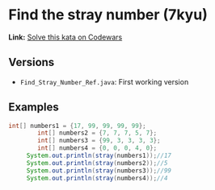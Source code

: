 # Find the stray number (7kyu)
**Link:** [Solve this kata on Codewars](https://www.codewars.com/kata/57f609022f4d534f05000024)
## Versions
- `Find_Stray_Number_Ref.java`: First working version

## Examples
```java
int[] numbers1 = {17, 99, 99, 99, 99};
		int[] numbers2 = {7, 7, 7, 5, 7};
		int[] numbers3 = {99, 3, 3, 3, 3};
		int[] numbers4 = {0, 0, 0, 4, 0};
	 System.out.println(stray(numbers1));//17
	 System.out.println(stray(numbers2));//5
	 System.out.println(stray(numbers3));//99
	 System.out.println(stray(numbers4));//4
